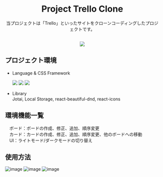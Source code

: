 <div align="center">
<h1>Project Trello Clone</h1>
<p>
  当プロジェクトは「Trello」といったサイトをクローンコーディングしたプロジェクトです。<br>
</p>
<br>
<div align="center">
  <a href="https://hyonhyonkor.github.io/react-trello-clone/" style="text-decoration: none;">
   <img src="https://img.shields.io/badge/GitHub Pages-181717?style=for-the-badge&logo=GitHub&logoColor=white"/>
  </a>
</div>
</div>

## プロジェクト環境

  + Language & CSS Framework　<br>
  
    <img src="https://img.shields.io/badge/React-61DAFB?style=for-the-badge&logo=React&logoColor=white"/>
    <img src="https://img.shields.io/badge/TypeScript-3178C6?style=for-the-badge&logo=TypeScript&logoColor=white"/>
    <img src="https://img.shields.io/badge/styledcomponents-DB7093?style=for-the-badge&logo=styled-components&logoColor=white"/>
     
 + Library　<br>
   Jotai, Local Storage, react-beautiful-dnd, react-icons

## 環境機能一覧
　ボード：ボードの作成、修正、追加、順序変更　<br>
　カード：カードの作成、修正、追加、順序変更、他のボードへの移動　<br>
　UI：ライトモード/ダークモードの切り替え　<br>

## 使用方法

![image](https://github.com/user-attachments/assets/4aaeade8-c852-47e0-a55b-c4191a098e61)
![image](https://github.com/user-attachments/assets/df06558e-1cf5-4e6f-98d3-a1c3f27e7a8c)
![image](https://github.com/user-attachments/assets/6d376dfc-14ce-48ec-ba39-158b48351ae4)


　　



